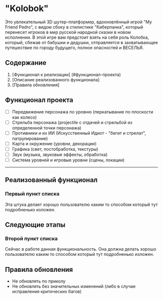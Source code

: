# **"Kolobok"**

Это увлекательный 3D шутер-платформер, вдохновлённый игрой "My Friend Pedro", с видом сбоку в стилистике "Киберпанка", который перенесет игроков в мир русской народной сказки в новом исполнении. В этой игре вам предстоит взять на себя роль Колобка, который, сбежав от бабушки и дедушки, отправляется в захватывающее путешествие по городу будущего, полное опасностей и ВЕСЕЛЬЯ.

## Содержание 

1. [Функционал к реализации] (#функционал-проекта)
2. [Описание реализованного функционала]
3. [Правила обновления]

## Функционал проекта

- [ ] Передвижение персонажа по уровню (перкатывание по плоскости как колесо)
- [ ] Стрельба персонажа (projectile с отдачей и стрельбой из определенной точки персонажа)
- [ ] Противники и их ИИ (Искусственный Идиот - "бегит и стрелат", патрулирование)
- [ ] Карта и окружение (уровни, декорации)
- [ ] Графика (свет, постобработка, текстуры)
- [ ] Звук (музыка, звуковые эффекты, обработка)
- [ ] Система уровней и игровые уровни (сцены, локации)
--- 

## Реализованный функционал

### Первый пункт списка

Эта штука делает хорошо пользователю каким то способом который тут подробненько изложен.

## Следующие этапы

### Второй пункт списка

Сейчас в работе данная функциональность. Она должна делать хорошо пользователю каким то способом который тут подробненько изложен.

## Правила обновления 

- Не обновлять по приколу
- Не обновлять без значительных изменений (либо в случае исправления критических багов)
